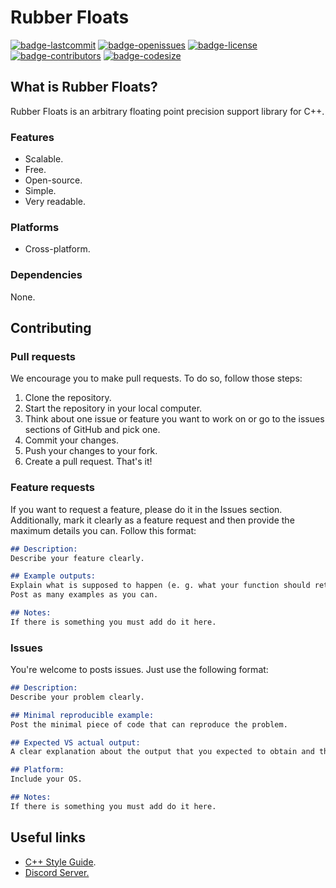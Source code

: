 # Rubber Floats
[![badge-lastcommit](https://img.shields.io/github/last-commit/GaryNLOL/Rubber-Floats?style=for-the-badge)](https://github.com/GaryNLOL/Rubber-Floats/commits/main)
[![badge-openissues](https://img.shields.io/github/issues-raw/GaryNLOL/Rubber-Floats?style=for-the-badge)](https://github.com/GaryNLOL/Rubber-Floats/issues)
[![badge-license](https://img.shields.io/github/license/GaryNLOL/Rubber-Floats?style=for-the-badge)](https://github.com/GaryNLOL/Rubber-Floats/blob/main/LICENSE)
[![badge-contributors](https://img.shields.io/github/contributors/GaryNLOL/Rubber-Floats?style=for-the-badge)](https://github.com/GaryNLOL/Rubber-Floats/graphs/contributors)
[![badge-codesize](https://img.shields.io/github/languages/code-size/GaryNLOL/Rubber-Floats?style=for-the-badge)](https://github.com/GaryNLOL/Rubber-Floats)

## What is Rubber Floats?
Rubber Floats is an arbitrary floating point precision support library for C++.

### Features
- Scalable.
- Free.
- Open-source.
- Simple.
- Very readable.

### Platforms
- Cross-platform.

### Dependencies
None.

## Contributing
### Pull requests
We encourage you to make pull requests. To do so, follow those steps:
1. Clone the repository.
2. Start the repository in your local computer.
3. Think about one issue or feature you want to work on or go to the issues sections of GitHub and pick one.
4. Commit your changes.
5. Push your changes to your fork.
6. Create a pull request.
That's it!

### Feature requests
If you want to request a feature, please do it in the Issues section. Additionally, mark it clearly as a feature request and then provide the maximum details you can. Follow this format:
```markdown
## Description:
Describe your feature clearly.

## Example outputs:
Explain what is supposed to happen (e. g. what your function should return when is called).
Post as many examples as you can.

## Notes:
If there is something you must add do it here.
```

### Issues
You're welcome to posts issues. Just use the following format:
```markdown
## Description:
Describe your problem clearly.

## Minimal reproducible example:
Post the minimal piece of code that can reproduce the problem.

## Expected VS actual output:
A clear explanation about the output that you expected to obtain and the output you obtained.

## Platform:
Include your OS.

## Notes:
If there is something you must add do it here.
```

## Useful links
- [C++ Style Guide](https://github.com/GaryNLOL/GSS-Language/blob/main/docs/C%2B%2B%20Style%20Guide.md).
- [Discord Server.](https://discord.gg/RQN6gcDQwX)
